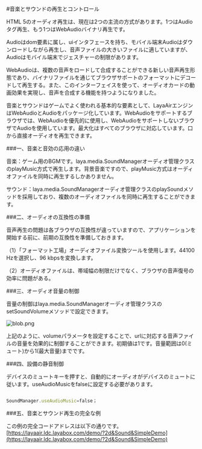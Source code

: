 #音楽とサウンドの再生とコントロール

HTML 5のオーディオ再生は、現在は2つの主流の方式があります。1つはAudioタグ再生、もう1つはWebAudioバイナリ再生です。

Audioはdom要素に属し、uiインタフェースを持ち、モバイル端末Audioはダウンロードしながら再生し、音声ファイルの大きいファイルに適していますが、Audioはモバイル端末でジェスチャーの制限があります。

WebAudioは、複数の音声をロードして合成することができる新しい音声再生形態であり、バイナリファイルを通じてブラウザサポートのフォーマットにデコードして再生する。また、このインターフェイスを使って、オーディオカードの動画効果を実現し、音声を合成する機能を持つようになりました。

音楽とサウンドはゲームでよく使われる基本的な要素として、LayaAirエンジンはWebAudioとAudioをパッケージ化しています。WebAudioをサポートするブラウザでは、WebAudioを優先的に使用し、WebAudioをサポートしないブラウザでAudioを使用しています。最大化はすべてのブラウザに対応しています。口から直接オーディオを再生できます。

###一、音楽と音効の応用の違い

音楽：ゲーム用のBGMです。laya.media.SoundManagerオーディオ管理クラスのplayMusic方式で再生します。背景音楽ですので、playMusic方式はオーディオファイルを同時に再生するしかありません。

サウンド：laya.media.SoundManagerオーディオ管理クラスのplaySoundメソッドを採用しており、複数のオーディオファイルを同時に再生することができます。

###二、オーディオの互換性の準備

音声再生の問題は各ブラウザの互換性が違っていますので、アプリケーションを開始する前に、前期の互換性を準備しておきます。

（1）「フォーマット工場」オーディオファイル変換ツールを使用します。44100 Hzを選択し、96 kbpsを変換します。

（2）オーディオファイルは、帯域幅の制限だけでなく、ブラウザの音声復号の効率に問題がある。

###三、オーディオ音量の制御

音量の制御はlaya.media.SoundManagerオーディオ管理クラスのsetSoundVolumeメソッドで設定できます。

![blob.png](http://old.ldc.layabox.com/uploadfile/image/20170110/1484019651349259.png)

上記のように、volumeパラメータを設定することで、urlに対応する音声ファイルの音量を効果的に制御することができます。初期値は1です。音量範囲は0(ミュート)から1(最大音量)までです。



###四、設備の静音制御

デバイスのミュートキーを押すと、自動的にオーディオがデバイスのミュートに従います。useAudioMusicをfalseに設定する必要があります。


```javascript

SoundManager.useAudioMusic=false；
```




###五、音楽とサウンド再生の完全な例

この例の完全コードアドレスは以下の通りです。[https://layaair.ldc.layabox.com/demo/?2d&Sound&SimpleDemo](https://layaair.ldc.layabox.com/demo/?2d&Sound&SimpleDemo)